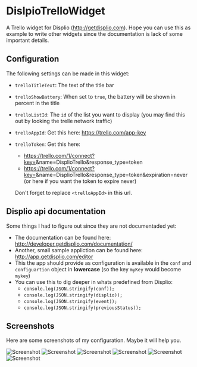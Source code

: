 # DislpioTrelloWidget
A Trello widget for Displio (http://getdisplio.com). Hope you can use this as example to write other widgets since the documentation is lack of some important details.

## Configuration

The following settings can be made in this widget:

* `trelloTitleText`: The text of the title bar
* `trelloShowBattery`: When set to `true`, the battery will be shown in percent in the title
* `trelloListId`: The `id` of the list you want to display (you may find this out by looking the trelle network traffic)
* `trelloAppId`: Get this here: https://trello.com/app-key
* `trelloToken`: Get this here: 
  * https://trello.com/1/connect?key=<trelloAppId>&name=DisplioTrello&response_type=token
  * https://trello.com/1/connect?key=<trelloAppId>&name=DisplioTrello&response_type=token&expiration=never (or here if you want the token to expire never)
    
  Don't forget to replace `<trelloAppId>` in this url.

## Displio api documentation

Some things I had to figure out since they are not documentaded yet:

* The documentation can be found here: http://developer.getdisplio.com/documentation/
* Another, small sample appliction can be found here: http://app.getdisplio.com/editor
* This the app should provide as configuration is available in the `conf` and `configuartion` object in **lowercase** (so the key `myKey` would become `mykey`)
* You can use this to dig deeper in whats predefined from Displio:
  * `console.log(JSON.stringify(conf));`
  * `console.log(JSON.stringify(displio));`
  * `console.log(JSON.stringify(event));`
  * `console.log(JSON.stringify(previousStatus));`
  
## Screenshots

Here are some screenshots of my configuration. Maybe it will help you.

![Screenshot](https://github.com/blaues0cke/DislpioTrelloWidget/blob/master/screenshot1.png?raw=true)
![Screenshot](https://github.com/blaues0cke/DislpioTrelloWidget/blob/master/screenshot2.png?raw=true)
![Screenshot](https://github.com/blaues0cke/DislpioTrelloWidget/blob/master/screenshot3.png?raw=true)
![Screenshot](https://github.com/blaues0cke/DislpioTrelloWidget/blob/master/screenshot4.png?raw=true)
![Screenshot](https://github.com/blaues0cke/DislpioTrelloWidget/blob/master/screenshot5.png?raw=true)
![Screenshot](https://github.com/blaues0cke/DislpioTrelloWidget/blob/master/screenshot6.png?raw=true)
